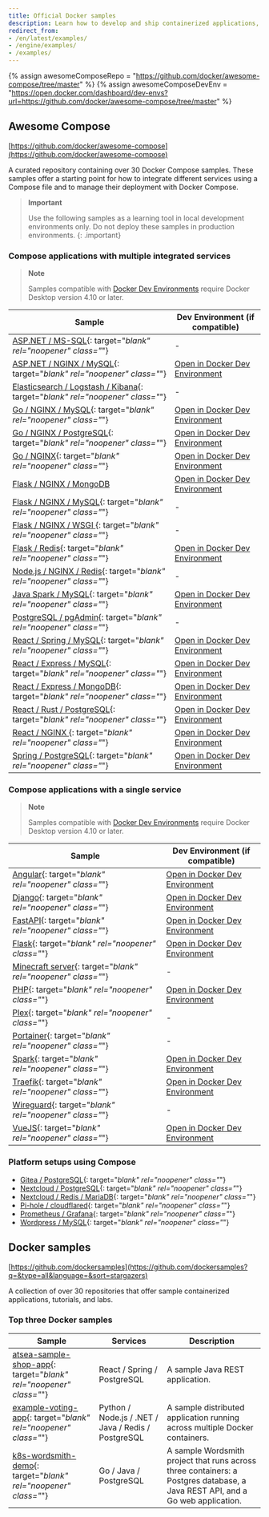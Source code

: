 ```yaml
---
title: Official Docker samples
description: Learn how to develop and ship containerized applications, by walking through samples that exhibit canonical practices.
redirect_from:
- /en/latest/examples/
- /engine/examples/
- /examples/
---
```

{% assign awesomeComposeRepo = "https://github.com/docker/awesome-compose/tree/master" %}
{% assign awesomeComposeDevEnv = "https://open.docker.com/dashboard/dev-envs?url=https://github.com/docker/awesome-compose/tree/master" %}

## Awesome Compose

[https://github.com/docker/awesome-compose](https://github.com/docker/awesome-compose)

A curated repository containing over 30 Docker Compose samples. These samples offer a starting point for how to integrate different services using a Compose file and to manage their deployment with Docker Compose.

> **Important**
>
> Use the following samples as a learning tool in local development environments only. Do not deploy these samples in production environments.
{: .important}

### Compose applications with multiple integrated services

> **Note**
>
> Samples compatible with [Docker Dev Environments](../desktop/dev-environments/index.md) require Docker Desktop version 4.10 or later.

| Sample | Dev Environment (if compatible) |
| ------ | ------------------------------- |
| [ASP.NET / MS-SQL]({{awesomeComposeRepo}}/aspnet-mssql){: target="_blank" rel="noopener" class="_"} | - |
| [ASP.NET / NGINX / MySQL]({{awesomeComposeRepo}}/nginx-aspnet-mysql){: target="_blank" rel="noopener" class="_"} | [Open in Docker Dev Environment]({{awesomeComposeDevEnv}}/nginx-aspnet-mysql) |
| [Elasticsearch / Logstash / Kibana]({{awesomeComposeRepo}}/elasticsearch-logstash-kibana){: target="_blank" rel="noopener" class="_"} | - |
| [Go / NGINX / MySQL]({{awesomeComposeRepo}}/nginx-golang-mysql){: target="_blank" rel="noopener" class="_"} | [Open in Docker Dev Environment]({{awesomeComposeDevEnv}}/nginx-golang-mysql) |
| [Go / NGINX / PostgreSQL]({{awesomeComposeRepo}}/nginx-golang-postgres){: target="_blank" rel="noopener" class="_"} | [Open in Docker Dev Environment]({{awesomeComposeDevEnv}}/nginx-golang-postgres) |
| [Go / NGINX]({{awesomeComposeRepo}}/nginx-golang){: target="_blank" rel="noopener" class="_"} | [Open in Docker Dev Environment]({{awesomeComposeDevEnv}}/nginx-golang) |
| [Flask / NGINX / MongoDB]({{awesomeComposeRepo}}/nginx-flask-mongo) | [Open in Docker Dev Environment]({{awesomeComposeDevEnv}}/nginx-flask-mongo) |
| [Flask / NGINX / MySQL]({{awesomeComposeRepo}}/nginx-flask-mysql){: target="_blank" rel="noopener" class="_"} | - |
| [Flask / NGINX / WSGI ]({{awesomeComposeRepo}}/nginx-wsgi-flask){: target="_blank" rel="noopener" class="_"} | - |
| [Flask / Redis]({{awesomeComposeRepo}}/flask-redis){: target="_blank" rel="noopener" class="_"}  | [Open in Docker Dev Environment]({{awesomeComposeDevEnv}}/flask-redis) |
| [Node.js / NGINX / Redis]({{awesomeComposeRepo}}/nginx-nodejs-redis){: target="_blank" rel="noopener" class="_"} | - |
| [Java Spark / MySQL]({{awesomeComposeRepo}}/sparkjava-mysql){: target="_blank" rel="noopener" class="_"}  | [Open in Docker Dev Environment]({{awesomeComposeDevEnv}}/sparkjava-mysql) |
| [PostgreSQL / pgAdmin]({{awesomeComposeRepo}}/postgresql-pgadmin){: target="_blank" rel="noopener" class="_"} | - |
| [React / Spring / MySQL]({{awesomeComposeRepo}}/react-java-mysql){: target="_blank" rel="noopener" class="_"}  | [Open in Docker Dev Environment]({{awesomeComposeDevEnv}}/react-java-mysql) |
| [React / Express / MySQL]({{awesomeComposeRepo}}/react-express-mysql){: target="_blank" rel="noopener" class="_"} | [Open in Docker Dev Environment]({{awesomeComposeDevEnv}}/react-express-mysql) |
| [React / Express / MongoDB]({{awesomeComposeRepo}}/react-express-mongodb){: target="_blank" rel="noopener" class="_"} | [Open in Docker Dev Environment]({{awesomeComposeDevEnv}}/react-express-mongodb) |
| [React / Rust / PostgreSQL]({{awesomeComposeRepo}}/react-rust-postgres){: target="_blank" rel="noopener" class="_"}  | [Open in Docker Dev Environment]({{awesomeComposeDevEnv}}/react-rust-postgres) |
| [React / NGINX ]({{awesomeComposeRepo}}/react-nginx){: target="_blank" rel="noopener" class="_"} | [Open in Docker Dev Environment]({{awesomeComposeDevEnv}}/react-nginx) |
| [Spring / PostgreSQL]({{awesomeComposeRepo}}/spring-postgres){: target="_blank" rel="noopener" class="_"}  | [Open in Docker Dev Environment]({{awesomeComposeDevEnv}}/spring-postgres) |

### Compose applications with a single service

> **Note**
>
> Samples compatible with [Docker Dev Environments](../desktop/dev-environments/index.md) require Docker Desktop version 4.10 or later.

| Sample | Dev Environment (if compatible) |
| ------ | ------------------------------- |
| [Angular]({{awesomeComposeRepo}}/angular){: target="_blank" rel="noopener" class="_"} | [Open in Docker Dev Environment]({{awesomeComposeDevEnv}}/angular) |
| [Django]({{awesomeComposeRepo}}/django){: target="_blank" rel="noopener" class="_"} | [Open in Docker Dev Environment]({{awesomeComposeDevEnv}}/django) |
| [FastAPI]({{awesomeComposeRepo}}/fastapi){: target="_blank" rel="noopener" class="_"} | [Open in Docker Dev Environment]({{awesomeComposeDevEnv}}/fastapi) |
| [Flask]({{awesomeComposeRepo}}/flask){: target="_blank" rel="noopener" class="_"} | [Open in Docker Dev Environment]({{awesomeComposeDevEnv}}/flask) |
| [Minecraft server]({{awesomeComposeRepo}}/minecraft){: target="_blank" rel="noopener" class="_"} | - |
| [PHP]({{awesomeComposeRepo}}/apache-php){: target="_blank" rel="noopener" class="_"} | [Open in Docker Dev Environment]({{awesomeComposeDevEnv}}/apache-php) |
| [Plex]({{awesomeComposeRepo}}/plex){: target="_blank" rel="noopener" class="_"} | - |
| [Portainer]({{awesomeComposeRepo}}/portainer){: target="_blank" rel="noopener" class="_"} | - |
| [Spark]({{awesomeComposeRepo}}/sparkjava){: target="_blank" rel="noopener" class="_"} | [Open in Docker Dev Environment]({{awesomeComposeDevEnv}}/sparkjava) |
| [Traefik]({{awesomeComposeRepo}}/traefik-golang){: target="_blank" rel="noopener" class="_"} | [Open in Docker Dev Environment]({{awesomeComposeDevEnv}}/traefik-golang) |
| [Wireguard]({{awesomeComposeRepo}}/wireguard){: target="_blank" rel="noopener" class="_"} | - |
| [VueJS]({{awesomeComposeRepo}}/vuejs){: target="_blank" rel="noopener" class="_"} | [Open in Docker Dev Environment]({{awesomeComposeDevEnv}}/vuejs) |

### Platform setups using Compose

- [Gitea / PostgreSQL]({{awesomeComposeRepo}}/gitea-postgres){: target="_blank" rel="noopener" class="_"}
- [Nextcloud / PostgreSQL]({{awesomeComposeRepo}}/nextcloud-postgres){: target="_blank" rel="noopener" class="_"}
- [Nextcloud / Redis / MariaDB]({{awesomeComposeRepo}}/nextcloud-redis-mariadb){: target="_blank" rel="noopener" class="_"}
- [Pi-hole / cloudflared]({{awesomeComposeRepo}}/pihole-cloudflared-DoH){: target="_blank" rel="noopener" class="_"}
- [Prometheus / Grafana]({{awesomeComposeRepo}}/prometheus-grafana){: target="_blank" rel="noopener" class="_"}
- [Wordpress / MySQL]({{awesomeComposeRepo}}/wordpress-mysql){: target="_blank" rel="noopener" class="_"}

## Docker samples

[https://github.com/dockersamples](https://github.com/dockersamples?q=&type=all&language=&sort=stargazers)

A collection of over 30 repositories that offer sample containerized applications, tutorials, and labs.

### Top three Docker samples

| Sample | Services | Description |
| ------ | -------- | ----------- |
| [atsea-sample-shop-app](https://github.com/dockersamples/atsea-sample-shop-app){: target="_blank" rel="noopener" class="_"} | React / Spring / PostgreSQL | A sample Java REST application. |
| [example-voting-app](https://github.com/dockersamples/example-voting-app){: target="_blank" rel="noopener" class="_"} | Python / Node.js / .NET / Java / Redis / PostgreSQL | A sample distributed application running across multiple Docker containers. |
| [k8s-wordsmith-demo](https://github.com/dockersamples/k8s-wordsmith-demo){: target="_blank" rel="noopener" class="_"} | Go / Java / PostgreSQL | A sample Wordsmith project that runs across three containers: a Postgres database, a Java REST API, and a Go web application. |
